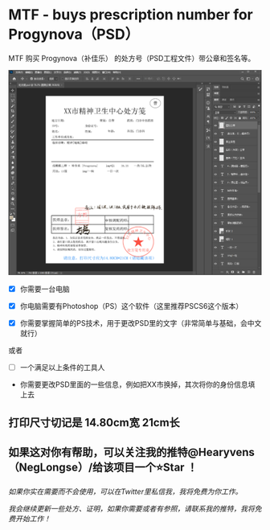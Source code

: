 # MTF - buys prescription number for Progynova（PSD）

MTF 购买 Progynova（补佳乐） 的处方号（PSD工程文件）带公章和签名等。

![1](1.PNG)

- [x] 你需要一台电脑

- [x] 你电脑需要有Photoshop（PS）这个软件（这里推荐PSCS6这个版本）

- [x] 你需要掌握简单的PS技术，用于更改PSD里的文字（非常简单与基础，会中文就行）

或者

- [ ] 一个满足以上条件的工具人


- 你需要更改PSD里面的一些信息，例如把XX市换掉，其次将你的身份信息填上去

## 打印尺寸切记是 14.80cm宽 21cm长

## 如果这对你有帮助，可以关注我的推特@Hearyvens（NegLongse）/给该项目一个⭐Star ！

*如果你实在需要而不会使用，可以在Twitter里私信我，我将免费为你工作。*

*我会继续更新一些处方、证明，如果你需要或者有参照，请联系我的推特，我将免费开始工作！*
